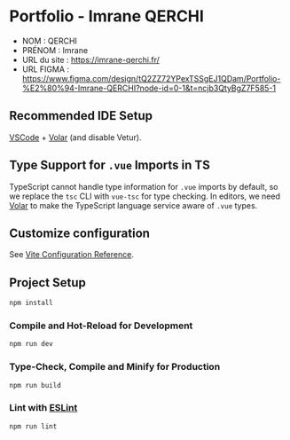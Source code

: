 # Portfolio - Imrane QERCHI

- NOM : QERCHI
- PRÉNOM : Imrane
- URL du site : <https://imrane-qerchi.fr/>
- URL FIGMA : <https://www.figma.com/design/tQ2ZZ72YPexTSSgEJ1QDam/Portfolio-%E2%80%94-Imrane-QERCHI?node-id=0-1&t=ncjb3QtyBgZ7F585-1>

## Recommended IDE Setup

[VSCode](https://code.visualstudio.com/) + [Volar](https://marketplace.visualstudio.com/items?itemName=Vue.volar) (and disable Vetur).

## Type Support for `.vue` Imports in TS

TypeScript cannot handle type information for `.vue` imports by default, so we replace the `tsc` CLI with `vue-tsc` for type checking. In editors, we need [Volar](https://marketplace.visualstudio.com/items?itemName=Vue.volar) to make the TypeScript language service aware of `.vue` types.

## Customize configuration

See [Vite Configuration Reference](https://vitejs.dev/config/).

## Project Setup

```sh
npm install
```

### Compile and Hot-Reload for Development

```sh
npm run dev
```

### Type-Check, Compile and Minify for Production

```sh
npm run build
```

### Lint with [ESLint](https://eslint.org/)

```sh
npm run lint
```
